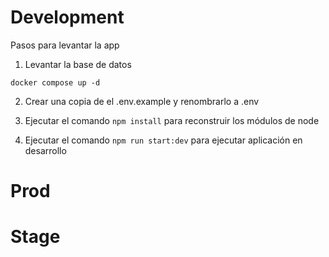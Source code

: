 
# Development
Pasos para levantar la app 


1. Levantar la base de datos
```
docker compose up -d
```

2. Crear una copia de el .env.example y renombrarlo a .env

3. Ejecutar el comando ```npm install``` para reconstruir los módulos de node
4. Ejecutar el comando ```npm run start:dev``` para ejecutar aplicación en desarrollo




# Prod


# Stage
